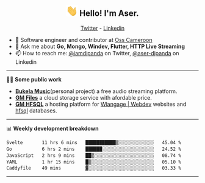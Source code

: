 <h2 align="center"> <img src="https://github.com/gabriel-TheCode/gabriel-TheCode/blob/master/gifs/Hi.gif" width="30px"> Hello! I'm Aser.</h2>
<p align="center">
  <a href="https://twitter.com/iamdipanda">Twitter</a> - 
  <a href="https://www.linkedin.com/in/aser-dipanda/">Linkedin</a>
</p>


- 🔭 Software engineer and contributor at [Oss Cameroon](https://github.com/osscameroon)
- 💬 Ask me about **Go, Mongo, Windev, Flutter, HTTP Live Streaming**
- 📫 How to reach me: [@iamdipanda](https://twitter.com/iamdipanda) on Twitter, [@aser-dipanda](https://www.linkedin.com/in/aser-dipanda/) on Linkedin

-------

👨‍💻 **Some public work**

- **[Bukela Music](https://music.bukela.co)**(personal project) a free audio streaming platform. 
- **[GM Files](https://gamesmania.io)** a cloud storage service with afordable price.
- **[GM HFSQL](https://gamesmania.io)** a hosting platform for [Wlangage | Webdev](https://pcsoft.fr/webdev/index.html) websites and [hfsql](https://pcsoft.fr/accueilpub/hfsql.htm) databases.
-------

📊 **Weekly development breakdown**

<!--START_SECTION:waka-->

```txt
Svelte       11 hrs 6 mins   ███████████▒░░░░░░░░░░░░░   45.04 %
Go           6 hrs 2 mins    ██████░░░░░░░░░░░░░░░░░░░   24.52 %
JavaScript   2 hrs 9 mins    ██▒░░░░░░░░░░░░░░░░░░░░░░   08.74 %
YAML         1 hr 15 mins    █▒░░░░░░░░░░░░░░░░░░░░░░░   05.10 %
Caddyfile    49 mins         ▓░░░░░░░░░░░░░░░░░░░░░░░░   03.33 %
```

<!--END_SECTION:waka-->

-------
